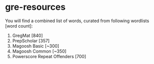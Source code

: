 # gre-resources

You will find a combined list of words, curated from following wordlists [word count]:
1. GregMat [840]
2. PrepScholar [357]
3. Magoosh Basic [~300]
4. Magoosh Common [~350]
5. Powerscore Repeat Offenders [700]